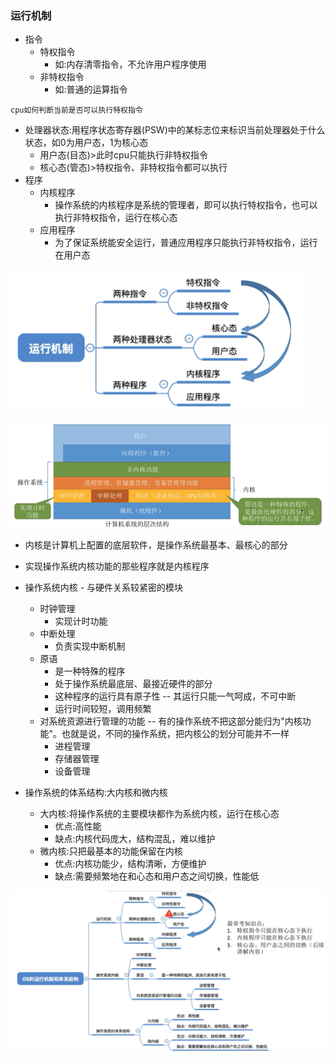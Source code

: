 ### 运行机制

* 指令
  * 特权指令
    * 如:内存清零指令，不允许用户程序使用
  * 非特权指令
    * 如:普通的运算指令

```
cpu如何判断当前是否可以执行特权指令
```

* 处理器状态:用程序状态寄存器\(PSW\)中的某标志位来标识当前处理器处于什么状态，如0为用户态，1为核心态
  * 用户态\(目态\)&gt;此时cpu只能执行非特权指令
  * 核心态\(管态\)&gt;特权指令、非特权指令都可以执行
* 程序
  * 内核程序
    * 操作系统的内核程序是系统的管理者，即可以执行特权指令，也可以执行非特权指令，运行在核心态
  * 应用程序
    * 为了保证系统能安全运行，普通应用程序只能执行非特权指令，运行在用户态

![](/assets/js-14.3.3-1.png)

![](/assets/js-14.3.3-3.png)

* 内核是计算机上配置的底层软件，是操作系统最基本、最核心的部分
* 实现操作系统内核功能的那些程序就是内核程序
* 操作系统内核 - 与硬件关系较紧密的模块

  * 时钟管理
    * 实现计时功能
  * 中断处理
    * 负责实现中断机制
  * 原语
    * 是一种特殊的程序
    * 处于操作系统最底层、最接近硬件的部分
    * 这种程序的运行具有原子性 -- 其运行只能一气呵成，不可中断
    * 运行时间较短，调用频繁
  * 对系统资源进行管理的功能 -- 有的操作系统不把这部分能归为"内核功能"。也就是说，不同的操作系统，把内核公的划分可能并不一样
    * 进程管理
    * 存储器管理
    * 设备管理

* 操作系统的体系结构:大内核和微内核

  * 大内核:将操作系统的主要模块都作为系统内核，运行在核心态
    * 优点:高性能
    * 缺点:内核代码庞大，结构混乱，难以维护
  * 微内核:只把最基本的功能保留在内核
    * 优点:内核功能少，结构清晰，方便维护
    * 缺点:需要频繁地在和心态和用户态之间切换，性能低



![](/assets/js-14.3.3-4.png)

